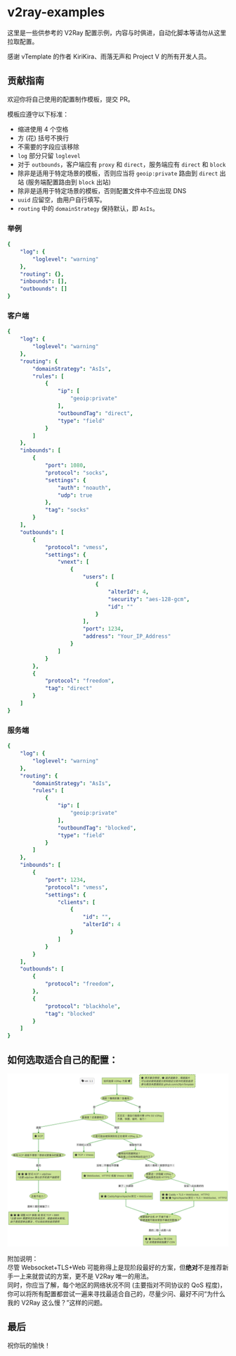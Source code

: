 # v2ray-examples

这里是一些供参考的 V2Ray 配置示例，内容与时俱进，自动化脚本等请勿从这里拉取配置。

感谢 vTemplate 的作者 KiriKira、雨落无声和 Project V 的所有开发人员。

## 贡献指南

欢迎你将自己使用的配置制作模板，提交 PR。

模板应遵守以下标准：
- 缩进使用 4 个空格
- 方 (花) 括号不换行
- 不需要的字段应该移除
- `log` 部分只留 `loglevel`
- 对于 `outbounds`，客户端应有 `proxy` 和 `direct`，服务端应有 `direct` 和 `block`
- 除非是适用于特定场景的模板，否则应当将 `geoip:private` 路由到 `direct` 出站 (服务端配置路由到 `block` 出站)
- 除非是适用于特定场景的模板，否则配置文件中不应出现 DNS
- `uuid` 应留空，由用户自行填写。
- `routing` 中的 `domainStrategy` 保持默认，即 `AsIs`。

### 举例

```yaml
{
    "log": {
        "loglevel": "warning"
    },
    "routing": {},
    "inbounds": [],
    "outbounds": []
}
```

### 客户端

```yaml
{
    "log": {
        "loglevel": "warning"
    },
    "routing": {
        "domainStrategy": "AsIs",
        "rules": [
            {
                "ip": [
                    "geoip:private"
                ],
                "outboundTag": "direct",
                "type": "field"
            }
        ]
    },
    "inbounds": [
        {
            "port": 1080,
            "protocol": "socks",
            "settings": {
                "auth": "noauth",
                "udp": true
            },
            "tag": "socks"
        }
    ],
    "outbounds": [
        {
            "protocol": "vmess",
            "settings": {
                "vnext": [
                    {
                        "users": [
                            {
                                "alterId": 4,
                                "security": "aes-128-gcm",
                                "id": ""
                            }
                        ],
                        "port": 1234,
                        "address": "Your_IP_Address"
                    }
                ]
            }
        },
        {
            "protocol": "freedom",
            "tag": "direct"
        }
    ]
}
```

### 服务端

```yaml
{
    "log": {
        "loglevel": "warning"
    },
    "routing": {
        "domainStrategy": "AsIs",
        "rules": [
            {
                "ip": [
                    "geoip:private"
                ],
                "outboundTag": "blocked",
                "type": "field"
            }
        ]
    },
    "inbounds": [
        {
            "port": 1234,
            "protocol": "vmess",
            "settings": {
                "clients": [
                    {
                        "id": "",
                        "alterId": 4
                    }
                ]
            }
        }
    ],
    "outbounds": [
        {
            "protocol": "freedom",
        },
        {
            "protocol": "blackhole",
            "tag": "blocked"
        }
    ]
}
```

## 如何选取适合自己的配置：

![](how-to-choose/how-to-choose-a-v2ray-plan.png)

附加说明：<br>
尽管 Websocket+TLS+Web 可能称得上是现阶段最好的方案，但**绝对**不是推荐新手一上来就尝试的方案，更不是 V2Ray 唯一的用法。<br>
同时，你应当了解，每个地区的网络状况不同 (主要指对不同协议的 QoS 程度)，你可以将所有配置都尝试一遍来寻找最适合自己的，尽量少问、最好不问“为什么我的 V2Ray 这么慢？”这样的问题。

## 最后

祝你玩的愉快！
